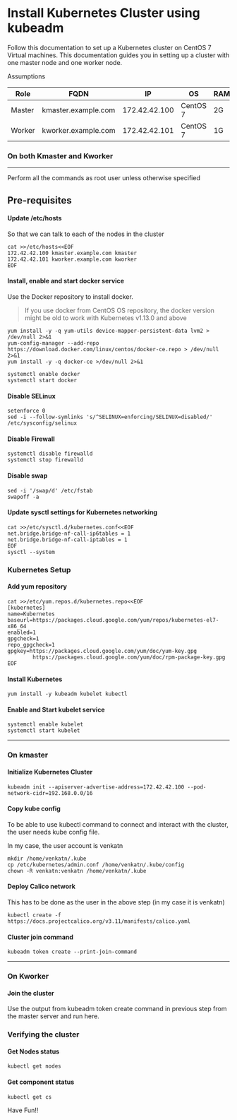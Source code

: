# Install Kubernetes Cluster using kubeadm

Follow this documentation to set up a Kubernetes cluster on CentOS 7 Virtual machines.
This documentation guides you in setting up a cluster with one master node and one worker node.

Assumptions

| Role | FQDN |	IP | OS	| RAM | CPU |
| --- | --- | --- | --- | --- | --- |
| Master | kmaster.example.com | 172.42.42.100 | CentOS 7 | 2G | 2 |
| Worker | kworker.example.com | 172.42.42.101 | CentOS 7 | 1G | 1 |

### On both Kmaster and Kworker
---  
Perform all the commands as root user unless otherwise specified

## Pre-requisites

#### Update /etc/hosts
So that we can talk to each of the nodes in the cluster
```
cat >>/etc/hosts<<EOF
172.42.42.100 kmaster.example.com kmaster
172.42.42.101 kworker.example.com kworker
EOF
```

#### Install, enable and start docker service
Use the Docker repository to install docker.

> If you use docker from CentOS OS repository, the docker version might be old to work with Kubernetes v1.13.0 and above
```
yum install -y -q yum-utils device-mapper-persistent-data lvm2 > /dev/null 2>&1
yum-config-manager --add-repo https://download.docker.com/linux/centos/docker-ce.repo > /dev/null 2>&1
yum install -y -q docker-ce >/dev/null 2>&1

systemctl enable docker
systemctl start docker
```

#### Disable SELinux
```
setenforce 0
sed -i --follow-symlinks 's/^SELINUX=enforcing/SELINUX=disabled/' /etc/sysconfig/selinux
```

#### Disable Firewall
```
systemctl disable firewalld
systemctl stop firewalld
```

#### Disable swap
```
sed -i '/swap/d' /etc/fstab
swapoff -a
```

#### Update sysctl settings for Kubernetes networking
```
cat >>/etc/sysctl.d/kubernetes.conf<<EOF
net.bridge.bridge-nf-call-ip6tables = 1
net.bridge.bridge-nf-call-iptables = 1
EOF
sysctl --system
```


### Kubernetes Setup
#### Add yum repository

```
cat >>/etc/yum.repos.d/kubernetes.repo<<EOF
[kubernetes]
name=Kubernetes
baseurl=https://packages.cloud.google.com/yum/repos/kubernetes-el7-x86_64
enabled=1
gpgcheck=1
repo_gpgcheck=1
gpgkey=https://packages.cloud.google.com/yum/doc/yum-key.gpg
        https://packages.cloud.google.com/yum/doc/rpm-package-key.gpg
EOF
```


#### Install Kubernetes
```
yum install -y kubeadm kubelet kubectl
```


#### Enable and Start kubelet service
```
systemctl enable kubelet
systemctl start kubelet
```
---

### On kmaster
#### Initialize Kubernetes Cluster
```
kubeadm init --apiserver-advertise-address=172.42.42.100 --pod-network-cidr=192.168.0.0/16
```

#### Copy kube config
To be able to use kubectl command to connect and interact with the cluster, the user needs kube config file.

In my case, the user account is venkatn
```
mkdir /home/venkatn/.kube
cp /etc/kubernetes/admin.conf /home/venkatn/.kube/config
chown -R venkatn:venkatn /home/venkatn/.kube
```

#### Deploy Calico network
This has to be done as the user in the above step (in my case it is venkatn)
```
kubectl create -f https://docs.projectcalico.org/v3.11/manifests/calico.yaml
```

#### Cluster join command
```
kubeadm token create --print-join-command
```

--- 

### On Kworker

#### Join the cluster
Use the output from kubeadm token create command in previous step from the master server and run here.

### Verifying the cluster

#### Get Nodes status
```
kubectl get nodes
```

#### Get component status
```
kubectl get cs
```

Have Fun!!
